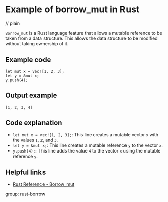# Example of borrow_mut in Rust
// plain

`Borrow_mut` is a Rust language feature that allows a mutable reference to be taken from a data structure. This allows the data structure to be modified without taking ownership of it.

## Example code

```
let mut x = vec![1, 2, 3];
let y = &mut x;
y.push(4);
```

## Output example

```
[1, 2, 3, 4]
```

## Code explanation

- `let mut x = vec![1, 2, 3];`: This line creates a mutable vector `x` with the values `1`, `2`, and `3`.
- `let y = &mut x;`: This line creates a mutable reference `y` to the vector `x`.
- `y.push(4);`: This line adds the value `4` to the vector `x` using the mutable reference `y`.

## Helpful links
- [Rust Reference - Borrow_mut](https://doc.rust-lang.org/reference/expressions/operator-expr.html#borrow-mut)

group: rust-borrow